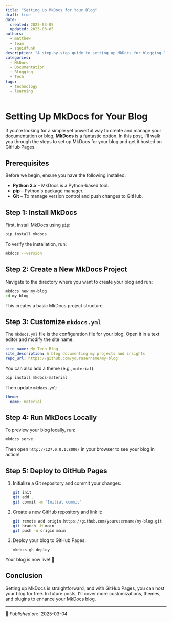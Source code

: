 ```yaml
---
title: "Setting Up MkDocs for Your Blog"
draft: true
date:
  created: 2025-03-05
  updated: 2025-03-05
authors:
  - matthew
  - team
  - squidfunk
description: "A step-by-step guide to setting up MkDocs for blogging."
categories:
  - MkDocs
  - Documentation
  - Blogging
  - Tech
tags:
  - technology
  - learning
---
```


# Setting Up MkDocs for Your Blog

If you're looking for a simple yet powerful way to create and manage your documentation or blog, **MkDocs** is a fantastic option. In this post, I'll walk you through the steps to set up MkDocs for your blog and get it hosted on GitHub Pages.

## Prerequisites

Before we begin, ensure you have the following installed:

- **Python 3.x** – MkDocs is a Python-based tool.
- **pip** – Python's package manager.
- **Git** – To manage version control and push changes to GitHub.

## Step 1: Install MkDocs

First, install MkDocs using `pip`:

```sh
pip install mkdocs
```

To verify the installation, run:

```sh
mkdocs --version
```

## Step 2: Create a New MkDocs Project

Navigate to the directory where you want to create your blog and run:

```sh
mkdocs new my-blog
cd my-blog
```

This creates a basic MkDocs project structure.

## Step 3: Customize `mkdocs.yml`

The `mkdocs.yml` file is the configuration file for your blog. Open it in a text editor and modify the site name:

```yaml
site_name: My Tech Blog
site_description: A blog documenting my projects and insights
repo_url: https://github.com/yourusername/my-blog
```

You can also add a theme (e.g., `material`):

```sh
pip install mkdocs-material
```

Then update `mkdocs.yml`:

```yaml
theme:
  name: material
```

## Step 4: Run MkDocs Locally

To preview your blog locally, run:

```sh
mkdocs serve
```

Then open `http://127.0.0.1:8000/` in your browser to see your blog in action!

## Step 5: Deploy to GitHub Pages

1. Initialize a Git repository and commit your changes:

   ```sh
   git init
   git add .
   git commit -m "Initial commit"
   ```

2. Create a new GitHub repository and link it:

   ```sh
   git remote add origin https://github.com/yourusername/my-blog.git
   git branch -M main
   git push -u origin main
   ```

3. Deploy your blog to GitHub Pages:

   ```sh
   mkdocs gh-deploy
   ```

Your blog is now live! 🎉

## Conclusion

Setting up MkDocs is straightforward, and with GitHub Pages, you can host your blog for free. In future posts, I'll cover more customizations, themes, and plugins to enhance your MkDocs blog.

---

📌 *Published on:* `2025-03-04
